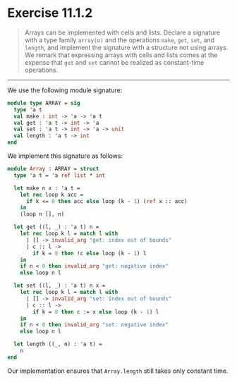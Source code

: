 # Exercise 11.1.2

> Arrays can be implemented with cells and lists.
> Declare a signature with a type family `array(α)` and the operations `make`, `get`, `set`, and `length`, and implement the signature with a structure not using arrays.
> We remark that expressing arrays with cells and lists comes at the expense that `get` and `set` cannot be realized as constant-time operations.

---

We use the following module signature:
```ocaml
module type ARRAY = sig
  type 'a t
  val make : int -> 'a -> 'a t
  val get : 'a t -> int -> 'a
  val set : 'a t -> int -> 'a -> unit
  val length : 'a t -> int
end
```
We implement this signature as follows:
```ocaml
module Array : ARRAY = struct
  type 'a t = 'a ref list * int

  let make n x : 'a t =
    let rec loop k acc =
      if k <= 0 then acc else loop (k - 1) (ref x :: acc)
    in
    (loop n [], n)

  let get ((l, _) : 'a t) n =
    let rec loop k l = match l with
      | [] -> invalid_arg "get: index out of bounds"
      | c :: l ->
        if k = 0 then !c else loop (k - 1) l
    in
    if n < 0 then invalid_arg "get: negative index"
    else loop n l

  let set ((l, _) : 'a t) n x =
    let rec loop k l = match l with
      | [] -> invalid_arg "set: index out of bounds"
      | c :: l ->
        if k = 0 then c := x else loop (k - 1) l
    in
    if n < 0 then invalid_arg "set: negative index"
    else loop n l

  let length ((_, n) : 'a t) =
    n
end
```
Our implementation ensures that `Array.length` still takes only constant time.

